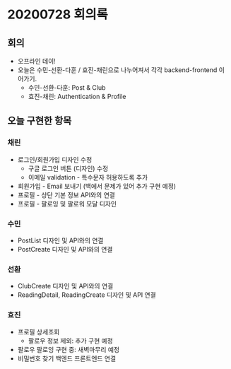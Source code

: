 # 20200728 회의록

## 회의

- 오프라인 데이!
- 오늘은 수민-선환-다훈 / 효진-채린으로 나누어져서 각각 backend-frontend 이어가기.
  - 수민-선환-다훈: Post & Club 
  - 효진-채린: Authentication & Profile



## 오늘 구현한 항목

### 채린

- 로그인/회원가입 디자인 수정
  - 구글 로그인 버튼 (디자인) 수정
  - 이메일 validation - 특수문자 허용하도록 추가
- 회원가입 - Email 보내기 (백에서 문제가 있어 추가 구현 예정)
- 프로필 - 상단 기본 정보 API와의 연결
- 프로필 - 팔로잉 및 팔로워 모달 디자인

### 수민

- PostList 디자인 및 API와의 연결
- PostCreate 디자인 및 API와의 연결

### 선환

- ClubCreate 디자인 및 API와의 연결
- ReadingDetail, ReadingCreate 디자인 및 API 연결

### 효진

- 프로필 상세조회
  - 팔로우 정보 제외: 추가 구현 예정
- 팔로우 팔로잉 구현 중: 새벽마무리 예정
- 비밀번호 찾기 백엔드 프론트엔드 연결